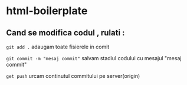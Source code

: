 # html-boilerplate

## Cand se modifica codul , rulati :

``git add .`` adaugam toate fisierele in comit

``git commit -m "mesaj commit"`` salvam stadiul codului cu mesajul "mesaj commit"

``get push`` urcam continutul commitului pe server(origin)

